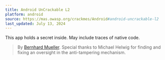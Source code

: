 ```yaml
---
title: Android UnCrackable L2
platform: android
source: https://mas.owasp.org/crackmes/Android#android-uncrackable-l2
last_updated: July 13, 2024
---
```


This app holds a secret inside. May include traces of native code.

> By [Bernhard Mueller](https://github.com/muellerberndt "Bernhard Mueller"). Special thanks to Michael Helwig for finding and fixing an oversight in the anti-tampering mechanism.
